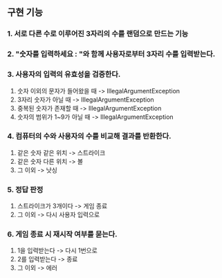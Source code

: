 ## 구현 기능
### 1. 서로 다른 수로 이루어진 3자리의 수를 랜덤으로 만드는 기능
### 2. "숫자를 입력하세요 : "와 함께 사용자로부터 3자리 수를 입력받는다.
### 3. 사용자의 입력의 유효성을 검증한다.
1. 숫자 이외의 문자가 들어왔을 때 -> IllegalArgumentException
2. 3자리 숫자가 아닐 때 -> IllegalArgumentException
3. 중복된 숫자가 존재할 때 -> IllegalArgumentException
4. 숫자의 범위가 1~9가 아닐 때 -> IllegalArgumentException
### 4. 컴퓨터의 수와 사용자의 수를 비교해 결과를 반환한다.
1. 같은 숫자 같은 위치 -> 스트라이크
2. 같은 숫자 다른 위치 -> 볼
3. 그 이외 -> 낫싱
### 5. 정답 판정
1. 스트라이크가 3개이다 -> 게임 종료
2. 그 이외 -> 다시 사용자 입력으로 
### 6. 게임 종료 시 재시작 여부를 묻는다.
1. 1을 입력받는다 -> 다시 1번으로
2. 2를 입력받는다 -> 종료
3. 그 이외 -> 에러

